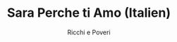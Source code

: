 ---
layout: post
title: Sara Perche ti Amo (Italien)
author: Ricchi e Poveri
image:
  artist: ricchi-e-poveri.png
---